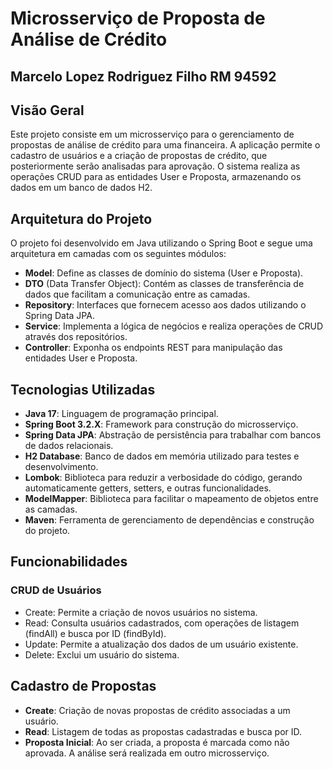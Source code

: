 # Microsserviço de Proposta de Análise de Crédito

## Marcelo Lopez Rodriguez Filho RM 94592

## Visão Geral
Este projeto consiste em um microsserviço para o gerenciamento de propostas de análise de crédito para uma financeira. A aplicação permite o cadastro de usuários e a criação de propostas de crédito, que posteriormente serão analisadas para aprovação. O sistema realiza as operações CRUD para as entidades User e Proposta, armazenando os dados em um banco de dados H2.

## Arquitetura do Projeto
O projeto foi desenvolvido em Java utilizando o Spring Boot e segue uma arquitetura em camadas com os seguintes módulos:
- **Model**: Define as classes de domínio do sistema (User e Proposta).
- **DTO** (Data Transfer Object): Contém as classes de transferência de dados que facilitam a comunicação entre as camadas.
- **Repository**: Interfaces que fornecem acesso aos dados utilizando o Spring Data JPA.
- **Service**: Implementa a lógica de negócios e realiza operações de CRUD através dos repositórios.
- **Controller**: Exponha os endpoints REST para manipulação das entidades User e Proposta.

## Tecnologias Utilizadas
- **Java 17**: Linguagem de programação principal.
- **Spring Boot 3.2.X**: Framework para construção do microsserviço.
- **Spring Data JPA**: Abstração de persistência para trabalhar com bancos de dados relacionais.
- **H2 Database**: Banco de dados em memória utilizado para testes e desenvolvimento.
- **Lombok**: Biblioteca para reduzir a verbosidade do código, gerando automaticamente getters, setters, e outras funcionalidades.
- **ModelMapper**: Biblioteca para facilitar o mapeamento de objetos entre as camadas.
- **Maven**: Ferramenta de gerenciamento de dependências e construção do projeto.

## Funcionabilidades
### CRUD de Usuários
- Create: Permite a criação de novos usuários no sistema.
- Read: Consulta usuários cadastrados, com operações de listagem (findAll) e busca por ID (findById).
- Update: Permite a atualização dos dados de um usuário existente.
- Delete: Exclui um usuário do sistema.

## Cadastro de Propostas
- **Create**: Criação de novas propostas de crédito associadas a um usuário.
- **Read**: Listagem de todas as propostas cadastradas e busca por ID.
- **Proposta Inicial**: Ao ser criada, a proposta é marcada como não aprovada. A análise será realizada em outro microsserviço.
